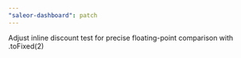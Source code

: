 ```yaml
---
"saleor-dashboard": patch
---
```


Adjust inline discount test for precise floating-point comparison with .toFixed(2)
